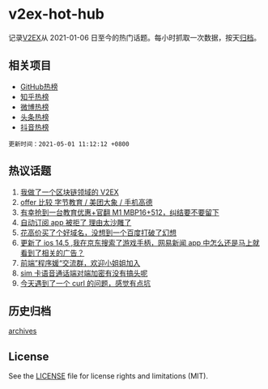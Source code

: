 # v2ex-hot-hub

 记录[V2EX](https://www.v2ex.com/)从 2021-01-06 日至今的热门话题。每小时抓取一次数据，按天[归档](archives)。
 
 ## 相关项目

- [GitHub热榜](https://github.com/snaildev/github-hot-hub)
- [知乎热榜](https://github.com/snaildev/zhihu-hot-hub)
- [微博热榜](https://github.com/snaildev/weibo-hot-hub)
- [头条热榜](https://github.com/snaildev/toutiao-hot-hub)
- [抖音热榜](https://github.com/snaildev/douyin-hot-hub)


 `更新时间：2021-05-01 11:12:12 +0800`

## 热议话题

1. [我做了一个区块链领域的 V2EX](https://www.v2ex.com/t/774318)
1. [offer 比较 字节教育 / 美团大象 / 手机高德](https://www.v2ex.com/t/774349)
1. [有幸抢到一台教育优惠+官翻 M1 MBP16+512，纠结要不要留下](https://www.v2ex.com/t/774323)
1. [自动订阅 app 被拒了 理由太沙雕了](https://www.v2ex.com/t/774335)
1. [花高价买了个好域名，没想到一个百度打破了幻想](https://www.v2ex.com/t/774384)
1. [更新了 ios 14.5 ,我在京东搜索了游戏手柄，网易新闻 app 中怎么还是马上就看到了相关的广告？](https://www.v2ex.com/t/774382)
1. [前端”程序媛“交流群，欢迎小姐姐加入](https://www.v2ex.com/t/774314)
1. [sim 卡语音通话端对端加密有没有搞头呢](https://www.v2ex.com/t/774350)
1. [今天遇到了一个 curl 的问题，感觉有点坑](https://www.v2ex.com/t/774403)

## 历史归档

[archives](archives)

## License

See the [LICENSE](LICENSE) file for license rights and limitations (MIT).
